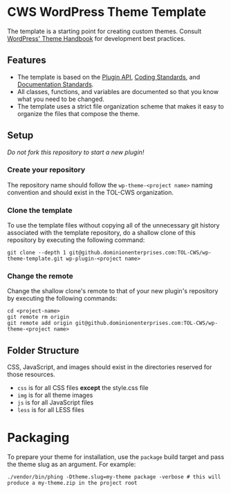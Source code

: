 # CWS WordPress Theme Template
The template is a starting point for creating custom themes. Consult [WordPress' Theme Handbook](https://developer.wordpress.org/themes/) for development best practices.

## Features
* The template is based on the [Plugin API](http://codex.wordpress.org/Plugin_API), [Coding Standards](http://codex.wordpress.org/WordPress_Coding_Standards), and [Documentation Standards](https://make.wordpress.org/core/handbook/best-practices/inline-documentation-standards/php/).
* All classes, functions, and variables are documented so that you know what you need to be changed.
* The template uses a strict file organization scheme that makes it easy to organize the files that compose the theme.

## Setup
*Do not fork this repository to start a new plugin!*

### Create your repository
The repository name should follow the ```wp-theme-<project name>``` naming convention and should exist in the TOL-CWS
organization.

### Clone the template
To use the template files without copying all of the unnecessary git history associated with the template repository,
do a shallow clone of this repository by executing the following command:
```
git clone --depth 1 git@github.dominionenterprises.com:TOL-CWS/wp-theme-template.git wp-plugin-<project name>
```

### Change the remote
Change the shallow clone's remote to that of your new plugin's repository by executing the following commands:
```
cd <project-name>
git remote rm origin
git remote add origin git@github.dominionenterprises.com:TOL-CWS/wp-theme-<project name>
```

## Folder Structure
CSS, JavaScript, and images should exist in the directories reserved for those resources.
* `css` is for all CSS files **except** the style.css file
* `img` is for all theme images
* `js` is for all JavaScript files
* `less` is for all LESS files

# Packaging
To prepare your theme for installation, use the `package` build target and pass the theme slug as an argument. For example:
```
./vendor/bin/phing -Dtheme.slug=my-theme package -verbose # this will produce a my-theme.zip in the project root
```
